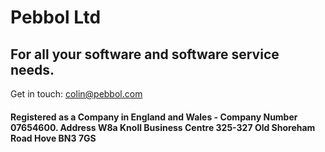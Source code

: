 # Pebbol Ltd

## For all your software and software service needs.
Get in touch: colin@pebbol.com

#### Registered as a Company in England and Wales - Company Number 07654600. Address W8a Knoll Business Centre 325-327 Old Shoreham Road Hove BN3 7GS
